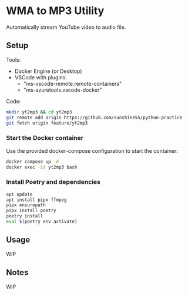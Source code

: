 # WMA to MP3 Utility

Automatically stream YouTube video to audio file.

## Setup

Tools:
* Docker Engine (or Desktop)
* VSCode with plugins:
  - "ms-vscode-remote.remote-containers"
  - "ms-azuretools.vscode-docker"

Code:
```bash
mkdir yt2mp3 && cd yt2mp3
git remote add origin https://github.com/sunshine55/python-practice
git fetch origin feature/yt2mp3
```

### Start the Docker container
Use the provided docker-compose configuration to start the container:
```bash
docker compose up -d
docker exec -it yt2mp3 bash
```

### Install Poetry and dependencies
```bash
apt update
apt install pipx ffmpeg
pipx ensurepath
pipx install poetry
poetry install
eval $(poetry env activate)
```

## Usage

WIP

## Notes

WIP
